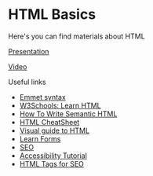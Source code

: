 # HTML Basics

Here's you can find materials about HTML

[Presentation](https://docs.google.com/presentation/d/1fs6Y1pGQdbjcWcyIZ5fECK5C_jEMgzqm_JOQ-JxzSRA/edit?usp=sharing)

[Video](https://drive.google.com/file/d/17G4HJvc7B1SGcHirVtIAG64aXyQWskgF/view?usp=sharing)

Useful links

- [Emmet syntax](https://docs.emmet.io/abbreviations/syntax/)
- [W3Schools: Learn HTML](https://www.w3schools.com/html/html_intro.asp)
- [How To Write Semantic HTML](https://hackernoon.com/how-to-write-semantic-html-dkq3ulo)
- [HTML CheatSheet](https://www.geeksforgeeks.org/html-cheat-sheet-a-basic-guide-to-html)
- [Visual guide to HTML](https://htmlreference.io/)
- [Learn Forms](https://web.dev/learn/forms/)
- [SEO](https://developers.google.com/search/docs)
- [Accessibility Tutorial](https://www.w3schools.com/accessibility/index.php)
- [HTML Tags for SEO](https://www.greengeeks.com/blog/html-tags-for-seo/)
